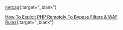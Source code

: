 [netcap](https://github.com/dreadl0ck/netcap){:target="_blank"}<br>

[How To Exploit PHP Remotely To Bypass Filters & WAF Rules](https://www.secjuice.com/php-rce-bypass-filters-sanitization-waf/){:target="_blank"}